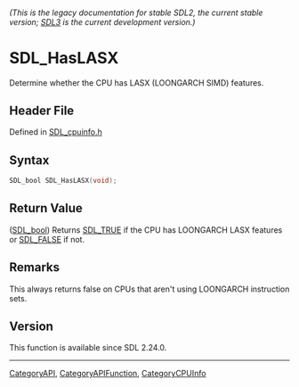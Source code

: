 ###### (This is the legacy documentation for stable SDL2, the current stable version; [SDL3](https://wiki.libsdl.org/SDL3/) is the current development version.)
# SDL_HasLASX

Determine whether the CPU has LASX (LOONGARCH SIMD) features.

## Header File

Defined in [SDL_cpuinfo.h](https://github.com/libsdl-org/SDL/blob/SDL2/include/SDL_cpuinfo.h)

## Syntax

```c
SDL_bool SDL_HasLASX(void);
```

## Return Value

([SDL_bool](SDL_bool)) Returns [SDL_TRUE](SDL_TRUE) if the CPU has
LOONGARCH LASX features or [SDL_FALSE](SDL_FALSE) if not.

## Remarks

This always returns false on CPUs that aren't using LOONGARCH instruction
sets.

## Version

This function is available since SDL 2.24.0.

----
[CategoryAPI](CategoryAPI), [CategoryAPIFunction](CategoryAPIFunction), [CategoryCPUInfo](CategoryCPUInfo)

